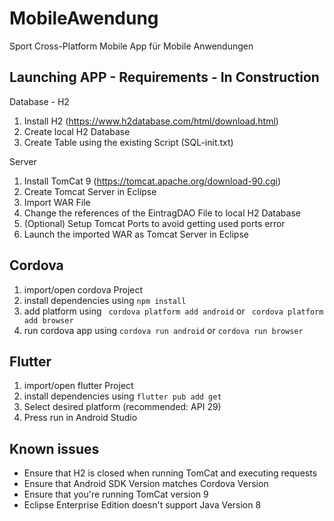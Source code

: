 # MobileAwendung
Sport Cross-Platform Mobile App für Mobile Anwendungen

## Launching APP - Requirements - In Construction
Database - H2
1. Install H2 (https://www.h2database.com/html/download.html)
2. Create local H2 Database
3. Create Table using the existing Script (SQL-init.txt)

Server
1. Install TomCat 9 (https://tomcat.apache.org/download-90.cgi)
2. Create Tomcat Server in Eclipse
3. Import WAR File
4. Change the references of the EintragDAO File to local H2 Database
5. (Optional) Setup Tomcat Ports to avoid getting used ports error
6. Launch the imported WAR as Tomcat Server in Eclipse

## Cordova
1. import/open cordova Project
2. install dependencies using ```npm install```
3. add platform using ``` cordova platform add android``` or ``` cordova platform add browser```
4. run cordova app using ```cordova run android``` or ```cordova run browser```

## Flutter
1. import/open flutter Project
2. install dependencies using ```flutter pub add get```
3. Select desired platform (recommended: API 29)
4. Press run in Android Studio

## Known issues
- Ensure that H2 is closed when running TomCat and executing requests
- Ensure that Android SDK Version matches Cordova Version
- Ensure that you're running TomCat version 9
- Eclipse Enterprise Edition doesn't support Java Version 8
